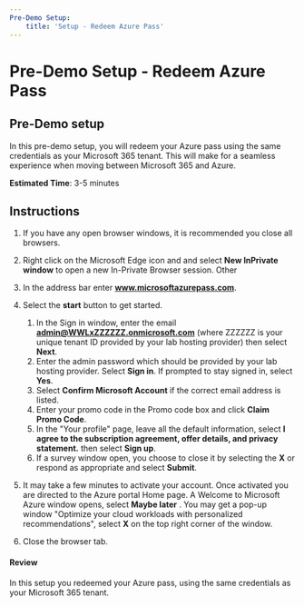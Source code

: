 ```yaml
---
Pre-Demo Setup:
    title: 'Setup - Redeem Azure Pass'
---
```


# Pre-Demo Setup - Redeem Azure Pass

## Pre-Demo setup

In this pre-demo setup, you will redeem your Azure pass using the same credentials as your Microsoft 365 tenant.  This will make for a seamless experience when moving between Microsoft 365 and Azure.

**Estimated Time**: 3-5 minutes

## Instructions

1. If you have any open browser windows, it is recommended you close all browsers.

1. Right click on the Microsoft Edge icon and and select **New InPrivate window** to open a new In-Private Browser session. Other 

1. In the address bar enter **www.microsoftazurepass.com**.  

1. Select the **start** button to get started.

    1. In the Sign in window, enter the email  **admin@WWLxZZZZZZ.onmicrosoft.com** (where ZZZZZZ is your unique tenant ID provided by your lab hosting provider) then select **Next**.
    1. Enter the admin password which should be provided by your lab hosting provider. Select **Sign in**.  If prompted to stay signed in, select **Yes**.
    1. Select **Confirm Microsoft Account** if the correct email address is listed.
    1. Enter your promo code in the Promo code box and click **Claim Promo Code**.  
    1. In the "Your profile" page, leave all the default information, select **I agree to the subscription agreement, offer details, and privacy statement.** then select **Sign up**.
    1. If a survey window open, you choose to close it by selecting the **X** or respond as appropriate and select **Submit**.

1. It may take a few minutes to activate your account.  Once activated you are directed to the Azure portal Home page. A Welcome to Microsoft Azure window opens, select **Maybe later** . You may get a pop-up window "Optimize your cloud workloads with personalized recommendations", select **X** on the top right corner of the window.

1. Close the browser tab.

#### Review

In this setup you redeemed your Azure pass, using the same credentials as your Microsoft 365 tenant.
